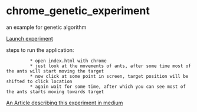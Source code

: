 # chrome_genetic_experiment
an example for genetic algorithm

[Launch experiment](https://ajay-sreeram.github.io/chrome_genetic_experiment/)

steps to run the application:

	         * open index.html with chrome
	         * just look at the movements of ants, after some time most of the ants will start moving the target
	         * now click at some point in screen, target position will be shifted to click location
	         * again wait for some time, after which you can see most of the ants starts moving towards target

[An Article describing this experiment in medium](https://medium.com/@ajaysreeram/understanding-genetic-algorithm-5a414c19261e#.1l1j8nagp)
